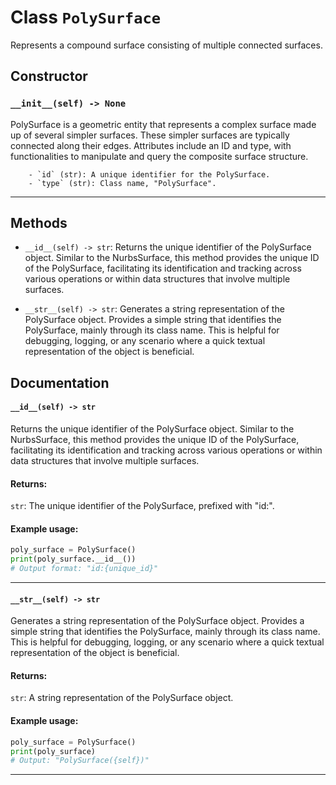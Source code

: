 # Class `PolySurface`
Represents a compound surface consisting of multiple connected surfaces.

## Constructor

### `__init__(self) -> None`
PolySurface is a geometric entity that represents a complex surface made up of several simpler surfaces. These simpler surfaces are typically connected along their edges. Attributes include an ID and type, with functionalities to manipulate and query the composite surface structure.
        
        - `id` (str): A unique identifier for the PolySurface.
        - `type` (str): Class name, "PolySurface".
        

---


## Methods

- `__id__(self) -> str`: Returns the unique identifier of the PolySurface object.
        Similar to the NurbsSurface, this method provides the unique ID of the PolySurface, facilitating its identification and tracking across various operations or within data structures that involve multiple surfaces.

        

- `__str__(self) -> str`: Generates a string representation of the PolySurface object.
        Provides a simple string that identifies the PolySurface, mainly through its class name. This is helpful for debugging, logging, or any scenario where a quick textual representation of the object is beneficial.

        


## Documentation

#### `__id__(self) -> str`

Returns the unique identifier of the PolySurface object.
Similar to the NurbsSurface, this method provides the unique ID of the PolySurface, facilitating its identification and tracking across various operations or within data structures that involve multiple surfaces.

#### Returns:
`str`: The unique identifier of the PolySurface, prefixed with "id:".

#### Example usage:
```python
poly_surface = PolySurface()
print(poly_surface.__id__())
# Output format: "id:{unique_id}"
```


---

#### `__str__(self) -> str`

Generates a string representation of the PolySurface object.
Provides a simple string that identifies the PolySurface, mainly through its class name. This is helpful for debugging, logging, or any scenario where a quick textual representation of the object is beneficial.

#### Returns:
`str`: A string representation of the PolySurface object.

#### Example usage:
```python
poly_surface = PolySurface()
print(poly_surface)
# Output: "PolySurface({self})"
```


---

